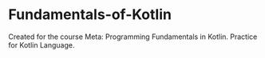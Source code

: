 # Fundamentals-of-Kotlin

Created for the course Meta: Programming Fundamentals in Kotlin. Practice for Kotlin Language.
